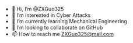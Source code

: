 - 👋 Hi, I’m @ZXGuo325
- 👀 I’m interested in Cyber Attacks
- 🌱 I’m currently learning Mechanical Engineering
- 💞️ I’m looking to collaborate on GitHub
- 📫 How to reach me ZXGuo325@mail.com

<!---
ZXGuo325/ZXGuo325 is a ✨ special ✨ repository because its `README.md` (this file) appears on your GitHub profile.
You can click the Preview link to take a look at your changes.
--->
